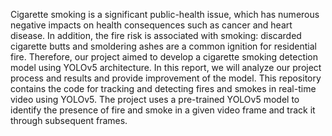 Cigarette smoking is a significant public-health issue, which has numerous negative impacts on health consequences such as cancer and heart disease. In addition, the fire risk is associated with smoking: discarded cigarette butts and smoldering ashes are a common ignition for residential fire. Therefore, our project aimed to develop a cigarette smoking detection model using YOLOv5 architecture. In this report, we will analyze our project process and results and provide improvement of the model. This repository contains the code for tracking and detecting fires and smokes in real-time video using YOLOv5. The project uses a pre-trained YOLOv5 model to identify the presence of fire and smoke in a given video frame and track it through subsequent frames.
